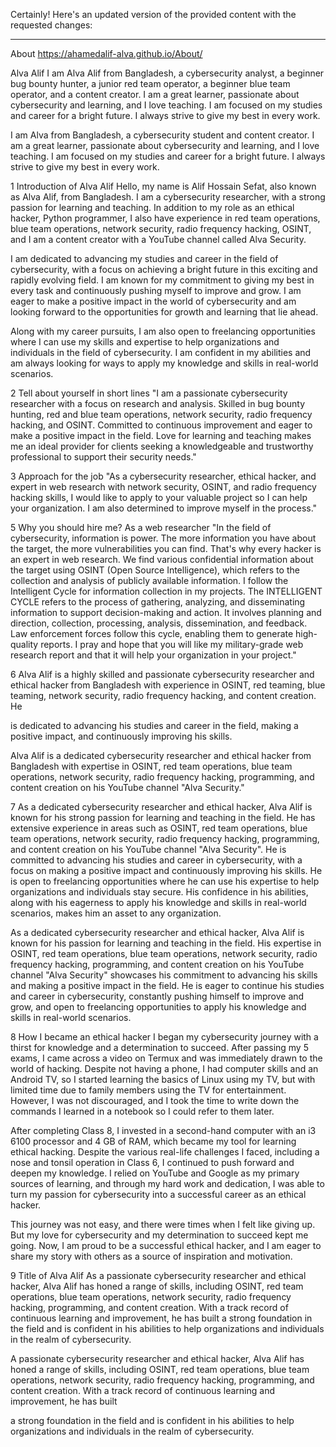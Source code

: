 Certainly! Here's an updated version of the provided content with the requested changes:

---

About
https://ahamedalif-alva.github.io/About/

Alva Alif
I am Alva Alif from Bangladesh, a cybersecurity analyst, a beginner bug bounty hunter, a junior red team operator, a beginner blue team operator, and a content creator. I am a great learner, passionate about cybersecurity and learning, and I love teaching. I am focused on my studies and career for a bright future. I always strive to give my best in every work.

I am Alva from Bangladesh, a cybersecurity student and content creator. I am a great learner, passionate about cybersecurity and learning, and I love teaching. I am focused on my studies and career for a bright future. I always strive to give my best in every work.

1 Introduction of Alva Alif
Hello, my name is Alif Hossain Sefat, also known as Alva Alif, from Bangladesh. I am a cybersecurity researcher, with a strong passion for learning and teaching. In addition to my role as an ethical hacker, Python programmer, I also have experience in red team operations, blue team operations, network security, radio frequency hacking, OSINT, and I am a content creator with a YouTube channel called Alva Security.

I am dedicated to advancing my studies and career in the field of cybersecurity, with a focus on achieving a bright future in this exciting and rapidly evolving field. I am known for my commitment to giving my best in every task and continuously pushing myself to improve and grow. I am eager to make a positive impact in the world of cybersecurity and am looking forward to the opportunities for growth and learning that lie ahead.

Along with my career pursuits, I am also open to freelancing opportunities where I can use my skills and expertise to help organizations and individuals in the field of cybersecurity. I am confident in my abilities and am always looking for ways to apply my knowledge and skills in real-world scenarios.

2 Tell about yourself in short lines
"I am a passionate cybersecurity researcher with a focus on research and analysis. Skilled in bug bounty hunting, red and blue team operations, network security, radio frequency hacking, and OSINT. Committed to continuous improvement and eager to make a positive impact in the field. Love for learning and teaching makes me an ideal provider for clients seeking a knowledgeable and trustworthy professional to support their security needs."

3 Approach for the job
"As a cybersecurity researcher, ethical hacker, and expert in web research with network security, OSINT, and radio frequency hacking skills, I would like to apply to your valuable project so I can help your organization. I am also determined to improve myself in the process."

5 Why you should hire me? As a web researcher
"In the field of cybersecurity, information is power. The more information you have about the target, the more vulnerabilities you can find. That's why every hacker is an expert in web research. We find various confidential information about the target using OSINT (Open Source Intelligence), which refers to the collection and analysis of publicly available information. I follow the Intelligent Cycle for information collection in my projects. The INTELLIGENT CYCLE refers to the process of gathering, analyzing, and disseminating information to support decision-making and action. It involves planning and direction, collection, processing, analysis, dissemination, and feedback. Law enforcement forces follow this cycle, enabling them to generate high-quality reports. I pray and hope that you will like my military-grade web research report and that it will help your organization in your project."

6
Alva Alif is a highly skilled and passionate cybersecurity researcher and ethical hacker from Bangladesh with experience in OSINT, red teaming, blue teaming, network security, radio frequency hacking, and content creation. He

 is dedicated to advancing his studies and career in the field, making a positive impact, and continuously improving his skills.

Alva Alif is a dedicated cybersecurity researcher and ethical hacker from Bangladesh with expertise in OSINT, red team operations, blue team operations, network security, radio frequency hacking, programming, and content creation on his YouTube channel "Alva Security."

7
As a dedicated cybersecurity researcher and ethical hacker, Alva Alif is known for his strong passion for learning and teaching in the field. He has extensive experience in areas such as OSINT, red team operations, blue team operations, network security, radio frequency hacking, programming, and content creation on his YouTube channel "Alva Security". He is committed to advancing his studies and career in cybersecurity, with a focus on making a positive impact and continuously improving his skills. He is open to freelancing opportunities where he can use his expertise to help organizations and individuals stay secure. His confidence in his abilities, along with his eagerness to apply his knowledge and skills in real-world scenarios, makes him an asset to any organization.

As a dedicated cybersecurity researcher and ethical hacker, Alva Alif is known for his passion for learning and teaching in the field. His expertise in OSINT, red team operations, blue team operations, network security, radio frequency hacking, programming, and content creation on his YouTube channel "Alva Security" showcases his commitment to advancing his skills and making a positive impact in the field. He is eager to continue his studies and career in cybersecurity, constantly pushing himself to improve and grow, and open to freelancing opportunities to apply his knowledge and skills in real-world scenarios.

8 How I became an ethical hacker
I began my cybersecurity journey with a thirst for knowledge and a determination to succeed. After passing my 5 exams, I came across a video on Termux and was immediately drawn to the world of hacking. Despite not having a phone, I had computer skills and an Android TV, so I started learning the basics of Linux using my TV, but with limited time due to family members using the TV for entertainment. However, I was not discouraged, and I took the time to write down the commands I learned in a notebook so I could refer to them later.

After completing Class 8, I invested in a second-hand computer with an i3 6100 processor and 4 GB of RAM, which became my tool for learning ethical hacking. Despite the various real-life challenges I faced, including a nose and tonsil operation in Class 6, I continued to push forward and deepen my knowledge. I relied on YouTube and Google as my primary sources of learning, and through my hard work and dedication, I was able to turn my passion for cybersecurity into a successful career as an ethical hacker.

This journey was not easy, and there were times when I felt like giving up. But my love for cybersecurity and my determination to succeed kept me going. Now, I am proud to be a successful ethical hacker, and I am eager to share my story with others as a source of inspiration and motivation.

9 Title of Alva Alif
As a passionate cybersecurity researcher and ethical hacker, Alva Alif has honed a range of skills, including OSINT, red team operations, blue team operations, network security, radio frequency hacking, programming, and content creation. With a track record of continuous learning and improvement, he has built a strong foundation in the field and is confident in his abilities to help organizations and individuals in the realm of cybersecurity.

A passionate cybersecurity researcher and ethical hacker, Alva Alif has honed a range of skills, including OSINT, red team operations, blue team operations, network security, radio frequency hacking, programming, and content creation. With a track record of continuous learning and improvement, he has built

 a strong foundation in the field and is confident in his abilities to help organizations and individuals in the realm of cybersecurity.

